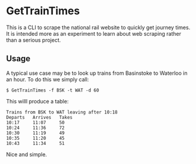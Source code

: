 # GetTrainTimes

This is a CLI to scrape the national rail website to quickly get journey
times. It is intended more as an experiment to learn about web scraping
rather than a serious project.

## Usage

A typical use case may be to look up trains from Basinstoke to Waterloo in
an hour. To do this we simply call:

    $ GetTrainTimes -f BSK -t WAT -d 60

This willl produce a table:

    Trains from BSK to WAT leaving after 10:18
    Departs   Arrives   Takes
    10:17     11:07     50
    10:24     11:36     72
    10:30     11:19     49
    10:35     11:20     45
    10:43     11:34     51

Nice and simple.
